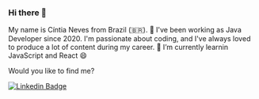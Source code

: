 ### Hi there 👋

My name is Cíntia Neves from Brazil (🇧🇷). 🔭 I've been working as Java Developer since 2020. I'm passionate about coding, and I've always loved to produce a lot of content during my career. 🌱 I’m currently learnin JavaScript and React 😄 

Would you like to find me?

[![Linkedin Badge](https://img.shields.io/badge/-LinkedIn-blue?style=flat-square&logo=Linkedin&logoColor=white&link=https://www.linkedin.com/in/cintia-neves)](https://www.linkedin.com/in/cintia-neves)
<!--
**CintiaNeves/CintiaNeves** is a ✨ _special_ ✨ repository because its `README.md` (this file) appears on your GitHub profile.


-->
